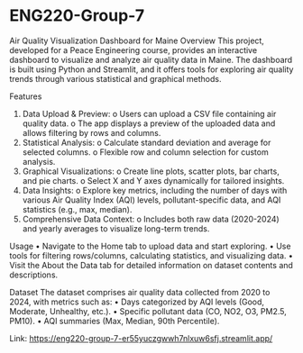 # ENG220-Group-7
Air Quality Visualization Dashboard for Maine
Overview
This project, developed for a Peace Engineering course, provides an interactive dashboard to visualize and analyze air quality data in Maine. The dashboard is built using Python and Streamlit, and it offers tools for exploring air quality trends through various statistical and graphical methods.

Features
1.	Data Upload & Preview:
o	Users can upload a CSV file containing air quality data.
o	The app displays a preview of the uploaded data and allows filtering by rows and columns.
2.	Statistical Analysis:
o	Calculate standard deviation and average for selected columns.
o	Flexible row and column selection for custom analysis.
3.	Graphical Visualizations:
o	Create line plots, scatter plots, bar charts, and pie charts.
o	Select X and Y axes dynamically for tailored insights.
4.	Data Insights:
o	Explore key metrics, including the number of days with various Air Quality Index (AQI) levels, pollutant-specific data, and AQI statistics (e.g., max, median).
5.	Comprehensive Data Context:
o	Includes both raw data (2020-2024) and yearly averages to visualize long-term trends.

Usage
•	Navigate to the Home tab to upload data and start exploring.
•	Use tools for filtering rows/columns, calculating statistics, and visualizing data.
•	Visit the About the Data tab for detailed information on dataset contents and descriptions.

Dataset
The dataset comprises air quality data collected from 2020 to 2024, with metrics such as:
•	Days categorized by AQI levels (Good, Moderate, Unhealthy, etc.).
•	Specific pollutant data (CO, NO2, O3, PM2.5, PM10).
•	AQI summaries (Max, Median, 90th Percentile).

 Link: https://eng220-group-7-er55yuczgwwh7nlxuw6sfj.streamlit.app/ 
